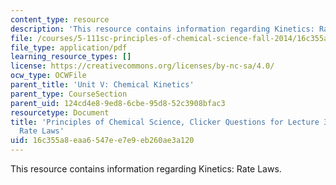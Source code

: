 ```yaml
---
content_type: resource
description: 'This resource contains information regarding Kinetics: Rate Laws.'
file: /courses/5-111sc-principles-of-chemical-science-fall-2014/16c355a8eaa6547ee7e9eb260ae3a120_MIT5_111F14_Lec30Clkr.pdf
file_type: application/pdf
learning_resource_types: []
license: https://creativecommons.org/licenses/by-nc-sa/4.0/
ocw_type: OCWFile
parent_title: 'Unit V: Chemical Kinetics'
parent_type: CourseSection
parent_uid: 124cd4e8-9ed8-6cbe-95d8-52c3908bfac3
resourcetype: Document
title: 'Principles of Chemical Science, Clicker Questions for Lecture 30: Kinetics:
  Rate Laws'
uid: 16c355a8-eaa6-547e-e7e9-eb260ae3a120
---
```

This resource contains information regarding Kinetics: Rate Laws.
